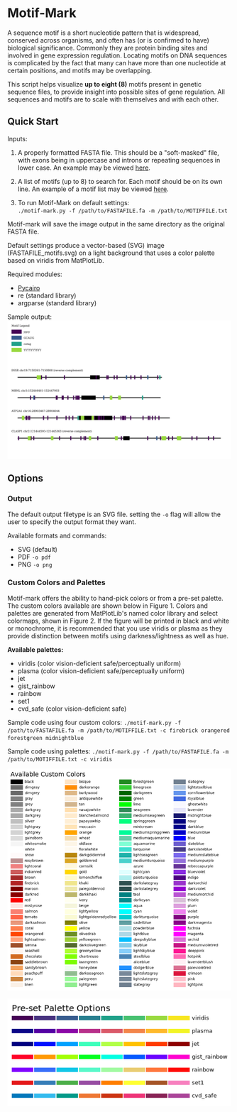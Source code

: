 # Motif-Mark
A sequence motif is a short nucleotide pattern that is widespread, conserved across organisms, and often has (or is confirmed to have) biological significance. Commonly they are protein binding sites and involved in gene expression regulation. Locating motifs on DNA sequences is complicated by the fact that many can have more than one nucleotide at certain positions, and motifs may be overlapping.

This script helps visualize **up to eight (8)** motifs present in genetic sequence files, to provide insight into possible sites of gene regulation. All sequences and motifs are to scale with themselves and with each other.

## Quick Start
Inputs:
1. A properly formatted FASTA file. This should be a "soft-masked" file, with exons being in uppercase and introns or repeating sequences in lower case. An example may be viewed [here](test.fa "Example soft-masked FASTA file").

2. A list of motifs (up to 8) to search for. Each motif should be on its own line. An example of a motif list may be viewed [here](Fig_1_motifs.txt "Example Motif File").

3. To run Motif-Mark on default settings:<br>
`./motif-mark.py -f /path/to/FASTAFILE.fa -m /path/to/MOTIFFILE.txt`

Motif-mark will save the image output in the same directory as the original FASTA file.

Default settings produce a vector-based (SVG) image (FASTAFILE_motifs.svg) on a light background that uses a color palette based on viridis from MatPlotLib.

Required modules:
* [Pycairo](https://pypi.org/project/pycairo/)
* re (standard library)
* argparse (standard library)

Sample output:
![Sample Motif-mark output using default settings](images/test_motifs.svg)

## Options

### Output
The default output filetype is an SVG file. setting the `-o` flag will allow the user to specify the output format they want.

Available formats and commands:
* SVG (default)
* PDF `-o pdf`
* PNG `-o png`

### Custom Colors and Palettes
Motif-mark offers the ability to hand-pick colors or from a pre-set palette. The custom colors available are shown below in Figure 1. Colors and palettes are generated from MatPlotLib's named color library and select colormaps, shown in Figure 2. If the figure will be printed in black and white or monochrome, it is recommended that you use viridis or plasma as they provide distinction between motifs using darkness/lightness as well as hue.

<b>Available palettes:</b>
* viridis (color vision-deficient safe/perceptually uniform)
* plasma (color vision-deficient safe/perceptually uniform)
* jet
* gist_rainbow
* rainbow
* set1
* cvd_safe (color vision-deficient safe)

Sample code using four custom colors: `./motif-mark.py -f /path/to/FASTAFILE.fa -m /path/to/MOTIFFILE.txt -c firebrick orangered forestgreen midnightblue`

Sample code using palettes: `./motif-mark.py -f /path/to/FASTAFILE.fa -m /path/to/MOTIFFILE.txt -c viridis`

 ![Custom Colors](images/namedcolors.png)

 ![Pre-set Color Palettes](images/palettes.png)
